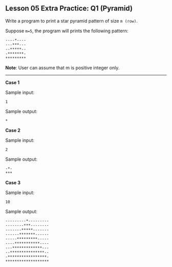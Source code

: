 ## Lesson 05 Extra Practice: Q1 (Pyramid)

Write a program to print a star pyramid pattern of size `m (row)`.

Suppose `m=5`, the program will prints the following pattern:

```
----*----
---***---
--*****--
-*******-
*********
```

**Note**: User can assume that m is positive integer only.

<hr>

**Case 1**

Sample input:
```
1
```
Sample output:
```
* 
```

**Case 2**

Sample input:
```
2
```
Sample output:
```
-*-
***
```

**Case 3**

Sample input:
```
10
```
Sample output:
```
---------*---------
--------***--------
-------*****-------
------*******------
-----*********-----
----***********----
---*************---
--***************--
-*****************-
*******************
```
